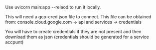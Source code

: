 Use uvicorn main:app --relaod to run it locally.

This will need a gcp-cred.json file to connect. This file can be obtained from:
console.cloud.google.com -> api and services -> credentials

You will have to create credentials if they are not present and then download them as json
(credentials should be generated for a service accpunt)

